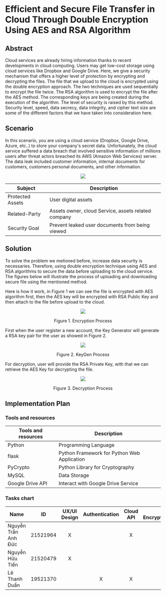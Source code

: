 # Efficient and Secure File Transfer in Cloud Through Double Encryption Using AES and RSA Algorithm

## Abstract
Cloud services are already hiring information thanks to recent developments in cloud computing. Users may get low-cost storage using cloud services like Dropbox and Google Drive. Here, we give a security mechanism that offers a higher level of protection by encrypting and decrypting the files. The file that we upload to the cloud is encrypted using the double encryption approach. The two techniques are used sequentially to encrypt the file twice.
The RSA algorithm is used to encrypt the file after the AES method. The corresponding keys are being created during the execution of the algorithm. The level of security is raised by this method. Security level, speed, data secrecy, data integrity, and cipher text size are some of the different factors that we have taken into consideration here.

## Scenario
In this scenario, you are using a cloud service (Dropbox, Google Drive, Azure, etc..) to store your company's secret data. Unfortunately, the cloud service suffered a data breach that involved sensitive information of millions users after threat actors breached its AWS (Amazon Web Services) server. The data leak included customer information, internal documents for customers, customers personal documents, and other information.

<p align="center">
  <img src="https://user-images.githubusercontent.com/92283038/226251074-a5947361-be29-46ea-a3c9-7927d686b773.png" />
</p>

| Subject     | Description |
| ----------- | ----------- |
| Protected Assets | User digital assets       |
|Related-Party | Assets owner, cloud Service, assets related company|
|Security Goal | Prevent leaked user documents from being viewed|

## Solution

To solve the problem we metioned before, increase data security is necessaries. Therefore, using double encryption technique using AES and RSA algorithms to secure the data before uploading to the cloud service. The figures below will illustrate the process of uploading and downloading secure file using the mentioned method.

Here is how it work, in Figure 1 we can see the file is encrypted with AES algorithm first, then the AES key will be encrypted with RSA Public Key and then attach to the file before upload to the cloud.
<p align="center"> 
<img src="https://user-images.githubusercontent.com/92283038/227442920-38a5208d-f469-49b7-adb6-b106af609547.png">
<p align="center">Figure 1. Encryption Process</p>
</p>
First when the user register a new account, the Key Generator will generate a RSA key pair for the user as showed in Figure 2.
<p align="center"> 
<img src="https://user-images.githubusercontent.com/92283038/227447623-0ba64281-6f37-4ba4-ac0e-8027bbe80dc2.png">
<p align="center">Figure 2. KeyGen Process</p>
</p>

For decryption, user will provide the RSA Private Key, with that we can retrieve the AES Key for decrypting the file.
<p align="center"> 
<img src="https://user-images.githubusercontent.com/92283038/227451178-e4f374e3-8c88-437d-8d22-1d2dfb63194b.png">
<p align="center">Figure 3. Decryption Process</p>
</p>



## Implementation Plan

### Tools and resources
|   Tools and resources   | Description |
| ----------- | ----------- |
|Python | Programming Language|
| flask | Python Framework for Python Web Application | 
| PyCrypto| Python Library for Cryptography |
| MySQL | Data Storage | 
| Google Drive API | Interact with Google Drive Service | 


### Tasks chart

|   Name   | ID | UX/UI Design | Authentication | Cloud API | Data Encryption/Decryption | Project Management | Presentation |
| ----------- | ----------- |  :----------: | :----------: | :----------: |:----------: |:----------: |:----------: |
| Nguyễn Trần Anh Đức | 21521964 | X| | X | X| X |
| Nguyễn Hữu Tiến | 21520479 | X | | | X |  | X | 
| Lê Thanh Duẩn | 19521370 | | X | X| |  |

